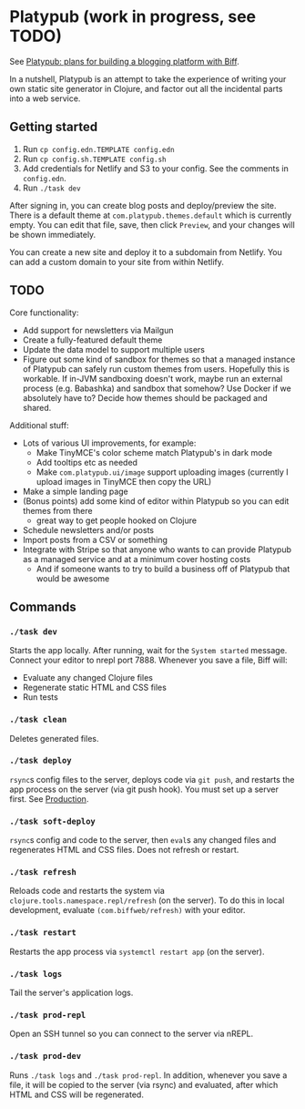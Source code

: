 # Platypub (work in progress, see TODO)

See [Platypub: plans for building a blogging platform with Biff](https://biffweb.com/p/platypub-plans/).

In a nutshell, Platypub is an attempt to take the experience of writing your
own static site generator in Clojure, and factor out all the incidental parts
into a web service.

## Getting started

1. Run `cp config.edn.TEMPLATE config.edn`
2. Run `cp config.sh.TEMPLATE config.sh`
3. Add credentials for Netlify and S3 to your config. See the comments in
   `config.edn`.
3. Run `./task dev`

After signing in, you can create blog posts and deploy/preview the site. There is a
default theme at `com.platypub.themes.default` which is currently empty. You can edit that
file, save, then click `Preview`, and your changes will be shown immediately.

You can create a new site and deploy it to a subdomain from Netlify. You can
add a custom domain to your site from within Netlify.

## TODO

Core functionality:

 - Add support for newsletters via Mailgun
 - Create a fully-featured default theme
 - Update the data model to support multiple users
 - Figure out some kind of sandbox for themes so that a managed instance of
   Platypub can safely run custom themes from users. Hopefully this is
   workable. If in-JVM sandboxing doesn't work, maybe run an external process
   (e.g. Babashka) and sandbox that somehow? Use Docker if we absolutely have
   to? Decide how themes should be packaged and shared.

Additional stuff:

 - Lots of various UI improvements, for example:
   - Make TinyMCE's color scheme match Platypub's in dark mode
   - Add tooltips etc as needed
   - Make `com.platypub.ui/image` support uploading images (currently I upload
     images in TinyMCE then copy the URL)
 - Make a simple landing page
 - (Bonus points) add some kind of editor within Platypub so you can edit
   themes from there
    - great way to get people hooked on Clojure
 - Schedule newsletters and/or posts
 - Import posts from a CSV or something
 - Integrate with Stripe so that anyone who wants to can provide Platypub as a
   managed service and at a minimum cover hosting costs
    - And if someone wants to try to build a business off of Platypub that
      would be awesome

## Commands

### `./task dev`

Starts the app locally. After running, wait for the `System started` message.
Connect your editor to nrepl port 7888. Whenever you save a file, Biff will:

 - Evaluate any changed Clojure files
 - Regenerate static HTML and CSS files
 - Run tests

### `./task clean`

Deletes generated files.

### `./task deploy`

`rsync`s config files to the server, deploys code via `git push`, and restarts
the app process on the server (via git push hook). You must set up a server
first. See [Production](https://biffweb.com/docs/#production).

### `./task soft-deploy`

`rsync`s config and code to the server, then `eval`s any changed files and
regenerates HTML and CSS files. Does not refresh or restart.

### `./task refresh`

Reloads code and restarts the system via `clojure.tools.namespace.repl/refresh`
(on the server). To do this in local development, evaluate
`(com.biffweb/refresh)` with your editor.

### `./task restart`

Restarts the app process via `systemctl restart app` (on the server).

### `./task logs`

Tail the server's application logs.

### `./task prod-repl`

Open an SSH tunnel so you can connect to the server via nREPL.

### `./task prod-dev`

Runs `./task logs` and `./task prod-repl`. In addition, whenever you save a
file, it will be copied to the server (via rsync) and evaluated, after which
HTML and CSS will be regenerated.
